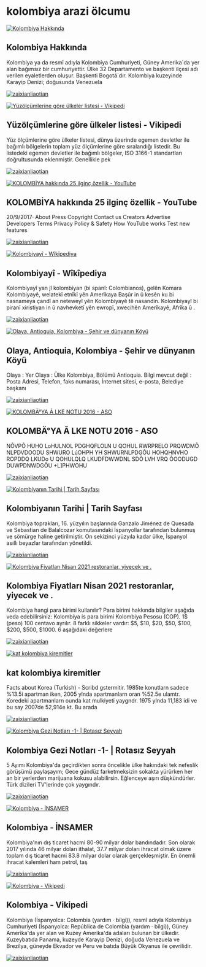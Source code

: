 # kolombiya arazi ölcumu
<a href="https://mnn.zoosnet.net/LR/Chatpre.aspx?id=MNN94995150&p=https://topgrinding.com/" target="_blank">![Kolombiya Hakkında](https://github.com/technlg/images/blob/main/27.jpg)</a>
## Kolombiya Hakkında
Kolombiya ya da resmî adıyla Kolombiya Cumhuriyeti, Güney Amerika´da yer alan bağımsız bir cumhuriyettir. Ülke 32 Departamento ve başkenti ilçesi adı verilen eyaletlerden oluşur. Başkenti Bogotá´dır. Kolombiya kuzeyinde Karayip Denizi; doğusunda Venezuela 
<a href="https://mnn.zoosnet.net/LR/Chatpre.aspx?id=MNN94995150&p=https://topgrinding.com/" target="_blank"><img src="https://github.com/technlg/images/raw/main/chat11.jpg" alt="zaixianliaotian"/></a><a href="//whatsapp.shibangsoft.com/WhatsApp.php" ><img src="https://github.com/technlg/images/raw/main/chat11.png" alt=""></a>
<a href="https://mnn.zoosnet.net/LR/Chatpre.aspx?id=MNN94995150&p=https://topgrinding.com/" target="_blank">![Yüzölçümlerine göre ülkeler listesi - Vikipedi](https://github.com/technlg/images/blob/main/9.jpg)</a>
## Yüzölçümlerine göre ülkeler listesi - Vikipedi
Yüz ölçümlerine göre ülkeler listesi, dünya üzerinde egemen devletler ile bağımlı bölgelerin toplam yüz ölçümlerine göre sıralandığı listedir. Bu listedeki egemen devletler ile bağımlı bölgeler, ISO 3166-1 standartları doğrultusunda eklenmiştir. Genellikle pek 
<a href="https://mnn.zoosnet.net/LR/Chatpre.aspx?id=MNN94995150&p=https://topgrinding.com/" target="_blank"><img src="https://github.com/technlg/images/raw/main/chat11.jpg" alt="zaixianliaotian"/></a><a href="//whatsapp.shibangsoft.com/WhatsApp.php" ><img src="https://github.com/technlg/images/raw/main/chat11.png" alt=""></a>
<a href="https://mnn.zoosnet.net/LR/Chatpre.aspx?id=MNN94995150&p=https://topgrinding.com/" target="_blank">![KOLOMBİYA hakkında 25 ilginç özellik - YouTube](https://github.com/technlg/images/blob/main/21.jpg)</a>
## KOLOMBİYA hakkında 25 ilginç özellik - YouTube
20/9/2017· About Press Copyright Contact us Creators Advertise Developers Terms Privacy Policy & Safety How YouTube works Test new features
<a href="https://mnn.zoosnet.net/LR/Chatpre.aspx?id=MNN94995150&p=https://topgrinding.com/" target="_blank"><img src="https://github.com/technlg/images/raw/main/chat11.jpg" alt="zaixianliaotian"/></a><a href="//whatsapp.shibangsoft.com/WhatsApp.php" ><img src="https://github.com/technlg/images/raw/main/chat11.png" alt=""></a>
<a href="https://mnn.zoosnet.net/LR/Chatpre.aspx?id=MNN94995150&p=https://topgrinding.com/" target="_blank">![Kolombiyayî - Wîkîpediya](https://github.com/technlg/images/blob/main/35.jpg)</a>
## Kolombiyayî - Wîkîpediya
Kolombiyayî yan jî kolombiyan (bi spanî: Colombianos), gelên Komara Kolombiyayê, welatekî etnîkî yên Amerîkaya Başûr in û kesên ku bi nasnameya çandî an neteweyî yên Kolombiyayê tê nasandin. Kolombiyayî bi piranî xiristiyan in û navhevketî yên ewropî, xwecihên Amerîkayê, Afrîka û .
<a href="https://mnn.zoosnet.net/LR/Chatpre.aspx?id=MNN94995150&p=https://topgrinding.com/" target="_blank"><img src="https://github.com/technlg/images/raw/main/chat11.jpg" alt="zaixianliaotian"/></a><a href="//whatsapp.shibangsoft.com/WhatsApp.php" ><img src="https://github.com/technlg/images/raw/main/chat11.png" alt=""></a>
<a href="https://mnn.zoosnet.net/LR/Chatpre.aspx?id=MNN94995150&p=https://topgrinding.com/" target="_blank">![Olaya, Antioquia, Kolombiya - Şehir ve dünyanın Köyü](https://github.com/technlg/images/blob/main/47.jpg)</a>
## Olaya, Antioquia, Kolombiya - Şehir ve dünyanın Köyü
Olaya : Yer Olaya : Ülke Kolombiya, Bölümü Antioquia. Bilgi mevcut değil : Posta Adresi, Telefon, faks numarası, İnternet sitesi, e-posta, Belediye başkanı 
<a href="https://mnn.zoosnet.net/LR/Chatpre.aspx?id=MNN94995150&p=https://topgrinding.com/" target="_blank"><img src="https://github.com/technlg/images/raw/main/chat11.jpg" alt="zaixianliaotian"/></a><a href="//whatsapp.shibangsoft.com/WhatsApp.php" ><img src="https://github.com/technlg/images/raw/main/chat11.png" alt=""></a>
<a href="https://mnn.zoosnet.net/LR/Chatpre.aspx?id=MNN94995150&p=https://topgrinding.com/" target="_blank">![KOLOMBÄ°YA Ã LKE NOTU 2016 - ASO](https://github.com/technlg/images/blob/main/19.jpg)</a>
## KOLOMBÄ°YA Ã LKE NOTU 2016 - ASO
NÕVPÕ HUHO LoHULNOL PDGHQFLOLN U QOHUL RWRPRELO PRQWDMÕ NLPDVDOODU SHWURO LúOHPH YH SHWURNLPDGÕU HOHQHNVHO ROPDDQ LKUDo U QOHULQLQ LKUDFDWWDNL SDÕ LVH VRQ ÕOODUGD DUWPDNWDGÕU +L]PHWOHU
<a href="https://mnn.zoosnet.net/LR/Chatpre.aspx?id=MNN94995150&p=https://topgrinding.com/" target="_blank"><img src="https://github.com/technlg/images/raw/main/chat11.jpg" alt="zaixianliaotian"/></a><a href="//whatsapp.shibangsoft.com/WhatsApp.php" ><img src="https://github.com/technlg/images/raw/main/chat11.png" alt=""></a>
<a href="https://mnn.zoosnet.net/LR/Chatpre.aspx?id=MNN94995150&p=https://topgrinding.com/" target="_blank">![Kolombiyanın Tarihi | Tarih Sayfası](https://github.com/technlg/images/blob/main/29.jpg)</a>
## Kolombiyanın Tarihi | Tarih Sayfası
Kolombiya toprakları, 16. yüzyılın başlarında Ganzalo Jiménez de Quesada ve Sebastian de Balalcozar komutasındaki İspanyollar tarafından bulunmuş ve sömürge haline getirilmiştir. On sekizinci yüzyıla kadar ülke, İspanyol asıllı beyazlar tarafından yönetildi.
<a href="https://mnn.zoosnet.net/LR/Chatpre.aspx?id=MNN94995150&p=https://topgrinding.com/" target="_blank"><img src="https://github.com/technlg/images/raw/main/chat11.jpg" alt="zaixianliaotian"/></a><a href="//whatsapp.shibangsoft.com/WhatsApp.php" ><img src="https://github.com/technlg/images/raw/main/chat11.png" alt=""></a>
<a href="https://mnn.zoosnet.net/LR/Chatpre.aspx?id=MNN94995150&p=https://topgrinding.com/" target="_blank">![Kolombiya Fiyatları Nisan 2021 restoranlar, yiyecek ve .](https://github.com/technlg/images/blob/main/54.jpg)</a>
## Kolombiya Fiyatları Nisan 2021 restoranlar, yiyecek ve .
Kolombiya hangi para birimi kullanılır? Para birimi hakkında bilgiler aşağıda veda edebilirsiniz: Kolombiya is para birimi Kolombiya Pesosu (COP). 1$ (peso) 100 centavo ayrılır. 8 farklı sikkeler vardır: $5, $10, $20, $50, $100, $200, $500, $1000. 6 aşağıdaki değerlere 
<a href="https://mnn.zoosnet.net/LR/Chatpre.aspx?id=MNN94995150&p=https://topgrinding.com/" target="_blank"><img src="https://github.com/technlg/images/raw/main/chat11.jpg" alt="zaixianliaotian"/></a><a href="//whatsapp.shibangsoft.com/WhatsApp.php" ><img src="https://github.com/technlg/images/raw/main/chat11.png" alt=""></a>
<a href="https://mnn.zoosnet.net/LR/Chatpre.aspx?id=MNN94995150&p=https://topgrinding.com/" target="_blank">![kat kolombiya kiremitler](https://github.com/technlg/images/blob/main/29.jpg)</a>
## kat kolombiya kiremitler
Facts about Korea (Turkish) - Scribd gstermitir. 1985te konutlarn sadece %13.5i apartman iken, 2005 ylnda apartmanlarn oran %52.5e ulamtr. Koredeki apartmanlarn ounda kat mulkiyeti yaygndr. 1975 ylnda 11,183 idi ve bu say 2007de 52,914e kt. Bu arada
<a href="https://mnn.zoosnet.net/LR/Chatpre.aspx?id=MNN94995150&p=https://topgrinding.com/" target="_blank"><img src="https://github.com/technlg/images/raw/main/chat11.jpg" alt="zaixianliaotian"/></a><a href="//whatsapp.shibangsoft.com/WhatsApp.php" ><img src="https://github.com/technlg/images/raw/main/chat11.png" alt=""></a>
<a href="https://mnn.zoosnet.net/LR/Chatpre.aspx?id=MNN94995150&p=https://topgrinding.com/" target="_blank">![Kolombiya Gezi Notları -1- | Rotasız Seyyah](https://github.com/technlg/images/blob/main/54.jpg)</a>
## Kolombiya Gezi Notları -1- | Rotasız Seyyah
5 Ayımı Kolombiya'da geçirdikten sonra öncelikle ülke hakındaki tek nefeslik görüşümü paylaşayım; Gece gündüz farketmeksizin sokakta yürürken her an bir yerlerden marijuana kokusu alabilirsin. Eğlenceye aşırı düşkündürler. Türk dizileri TV'lerinde çok yaygındır.
<a href="https://mnn.zoosnet.net/LR/Chatpre.aspx?id=MNN94995150&p=https://topgrinding.com/" target="_blank"><img src="https://github.com/technlg/images/raw/main/chat11.jpg" alt="zaixianliaotian"/></a><a href="//whatsapp.shibangsoft.com/WhatsApp.php" ><img src="https://github.com/technlg/images/raw/main/chat11.png" alt=""></a>
<a href="https://mnn.zoosnet.net/LR/Chatpre.aspx?id=MNN94995150&p=https://topgrinding.com/" target="_blank">![Kolombiya - İNSAMER](https://github.com/technlg/images/blob/main/36.jpg)</a>
## Kolombiya - İNSAMER
Kolombiya'nın dış ticaret hacmi 80-90 milyar dolar bandındadır. Son olarak 2017 yılında 46 milyar doları ithalat, 37.7 milyar doları ihracat olmak üzere toplam dış ticaret hacmi 83.8 milyar dolar olarak gerçekleşmiştir. En önemli ihracat kalemleri ham petrol, taş 
<a href="https://mnn.zoosnet.net/LR/Chatpre.aspx?id=MNN94995150&p=https://topgrinding.com/" target="_blank"><img src="https://github.com/technlg/images/raw/main/chat11.jpg" alt="zaixianliaotian"/></a><a href="//whatsapp.shibangsoft.com/WhatsApp.php" ><img src="https://github.com/technlg/images/raw/main/chat11.png" alt=""></a>
<a href="https://mnn.zoosnet.net/LR/Chatpre.aspx?id=MNN94995150&p=https://topgrinding.com/" target="_blank">![Kolombiya - Vikipedi](https://github.com/technlg/images/blob/main/16.jpg)</a>
## Kolombiya - Vikipedi
Kolombiya (İspanyolca: Colombia (yardım · bilgi)), resmî adıyla Kolombiya Cumhuriyeti (İspanyolca: República de Colombia (yardım · bilgi)), Güney Amerika'da yer alan ve Kuzey Amerika'da adaları bulunan bir ülkedir. Kuzeybatıda Panama, kuzeyde Karayip Denizi, doğuda Venezuela ve Brezilya, güneyde Ekvador ve Peru ve batıda Büyük Okyanus ile çevrilidir.
<a href="https://mnn.zoosnet.net/LR/Chatpre.aspx?id=MNN94995150&p=https://topgrinding.com/" target="_blank"><img src="https://github.com/technlg/images/raw/main/chat11.jpg" alt="zaixianliaotian"/></a><a href="//whatsapp.shibangsoft.com/WhatsApp.php" ><img src="https://github.com/technlg/images/raw/main/chat11.png" alt=""></a>
